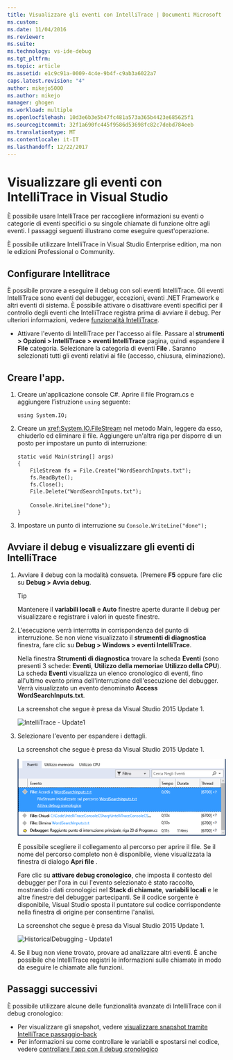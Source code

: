```yaml
---
title: Visualizzare gli eventi con IntelliTrace | Documenti Microsoft
ms.custom: 
ms.date: 11/04/2016
ms.reviewer: 
ms.suite: 
ms.technology: vs-ide-debug
ms.tgt_pltfrm: 
ms.topic: article
ms.assetid: e1c9c91a-0009-4c4e-9b4f-c9ab3a6022a7
caps.latest.revision: "4"
author: mikejo5000
ms.author: mikejo
manager: ghogen
ms.workload: multiple
ms.openlocfilehash: 10d3e6b3e5b47fc481a573a365b4423e685625f1
ms.sourcegitcommit: 32f1a690fc445f9586d53698fc82c7debd784eeb
ms.translationtype: MT
ms.contentlocale: it-IT
ms.lasthandoff: 12/22/2017
---
```

# <a name="view-events-with-intellitrace-in-visual-studio"></a>Visualizzare gli eventi con IntelliTrace in Visual Studio
È possibile usare IntelliTrace per raccogliere informazioni su eventi o categorie di eventi specifici o su singole chiamate di funzione oltre agli eventi. I passaggi seguenti illustrano come eseguire quest'operazione.  
  
 È possibile utilizzare IntelliTrace in Visual Studio Enterprise edition, ma non le edizioni Professional o Community.  
  
##  <a name="GettingStarted"></a>Configurare Intellitrace  
 È possibile provare a eseguire il debug con soli eventi IntelliTrace. Gli eventi IntelliTrace sono eventi del debugger, eccezioni, eventi .NET Framework e altri eventi di sistema. È possibile attivare o disattivare eventi specifici per il controllo degli eventi che IntelliTrace registra prima di avviare il debug. Per ulteriori informazioni, vedere [funzionalità IntelliTrace](../debugger/intellitrace-features.md).  
  
 - Attivare l'evento di IntelliTrace per l'accesso ai file. Passare al **strumenti > Opzioni > IntelliTrace > eventi IntelliTrace** pagina, quindi espandere il **File** categoria. Selezionare la categoria di eventi **File** . Saranno selezionati tutti gli eventi relativi ai file (accesso,  chiusura, eliminazione).

## <a name="create-your-app"></a>Creare l'app.
  
1.  Creare un'applicazione console C#. Aprire il file Program.cs e aggiungere l’istruzione `using` seguente:  
  
    ```CSharp  
    using System.IO;  
    ```  
  
2.  Creare un <xref:System.IO.FileStream> nel metodo Main, leggere da esso, chiuderlo ed eliminare il file. Aggiungere un'altra riga per disporre di un posto per impostare un punto di interruzione:  
  
    ```CSharp  
    static void Main(string[] args)  
    {  
        FileStream fs = File.Create("WordSearchInputs.txt");  
        fs.ReadByte();  
        fs.Close();  
        File.Delete("WordSearchInputs.txt");  
  
        Console.WriteLine("done");  
    }  
    ```  
  
3.  Impostare un punto di interruzione su `Console.WriteLine("done");`  

## <a name="start-debugging-and-view-intellitrace-events"></a>Avviare il debug e visualizzare gli eventi di IntelliTrace
  
1.  Avviare il debug con la modalità consueta. (Premere **F5** oppure fare clic su **Debug > Avvia debug**.  
  
    > [!TIP]
    >  Mantenere il **variabili locali** e **Auto** finestre aperte durante il debug per visualizzare e registrare i valori in queste finestre.  
  
2.  L'esecuzione verrà interrotta in corrispondenza del punto di interruzione. Se non viene visualizzato il **strumenti di diagnostica** finestra, fare clic su **Debug > Windows > eventi IntelliTrace**.  
  
     Nella finestra **Strumenti di diagnostica** trovare la scheda **Eventi** (sono presenti 3 schede: **Eventi**, **Utilizzo della memoria**e **Utilizzo della CPU**). La scheda **Eventi** visualizza un elenco cronologico di eventi, fino all'ultimo evento prima dell'interruzione dell'esecuzione del debugger. Verrà visualizzato un evento denominato **Access WordSearchInputs.txt**.  
  
     La screenshot che segue è presa da Visual Studio 2015 Update 1.  
  
     ![IntelliTrace &#45; Update1](../debugger/media/intellitrace-update1.png "Update1 di IntelliTrace")  
  
3.  Selezionare l'evento per espandere i dettagli.  
  
     La screenshot che segue è presa da Visual Studio 2015 Update 1.  
  
     ![IntelliTraceUpdate1 &#45; SingleEvent](../debugger/media/intellitraceupdate1-singleevent.png "IntelliTraceUpdate1 SingleEvent")  
  
     È possibile scegliere il collegamento al percorso per aprire il file. Se il nome del percorso completo non è disponibile, viene visualizzata la finestra di dialogo **Apri file** .  
  
     Fare clic su **attivare debug cronologico**, che imposta il contesto del debugger per l'ora in cui l'evento selezionato è stato raccolto, mostrando i dati cronologici nel **Stack di chiamate**, **variabili locali** e le altre finestre del debugger partecipanti. Se il codice sorgente è disponibile, Visual Studio sposta il puntatore sul codice corrispondente nella finestra di origine per consentirne l'analisi.  
  
     La screenshot che segue è presa da Visual Studio 2015 Update 1.  
  
     ![HistoricalDebugging &#45; Update1](../debugger/media/historicaldebugging-update1.png "HistoricalDebugging Update1")  
  
4.  Se il bug non viene trovato, provare ad analizzare altri eventi. È anche possibile che IntelliTrace registri le informazioni sulle chiamate in modo da eseguire le chiamate alle funzioni. 
  
## <a name="next-steps"></a>Passaggi successivi

È possibile utilizzare alcune delle funzionalità avanzate di IntelliTrace con il debug cronologico:

 - Per visualizzare gli snapshot, vedere [visualizzare snapshot tramite IntelliTrace passaggio-back](../debugger/how-to-use-intellitrace-step-back.md)
 - Per informazioni su come controllare le variabili e spostarsi nel codice, vedere [controllare l'app con il debug cronologico](../debugger/historical-debugging-inspect-app.md)